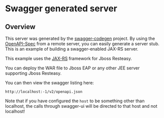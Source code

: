 # Swagger generated server

## Overview
This server was generated by the [swagger-codegen](https://github.com/swagger-api/swagger-codegen) project. By using the 
[OpenAPI-Spec](https://github.com/swagger-api/swagger-core/wiki) from a remote server, you can easily generate a server stub.  This
is an example of building a swagger-enabled JAX-RS server.

This example uses the [JAX-RS](https://jax-rs-spec.java.net/) framework for Jboss Resteasy.

You can deploy the WAR file to Jboss EAP or any other JEE server supporting Jboss Resteasy.

You can then view the swagger listing here:

```
http://localhost:-1/v2/openapi.json
```

Note that if you have configured the `host` to be something other than localhost, the calls through
swagger-ui will be directed to that host and not localhost!